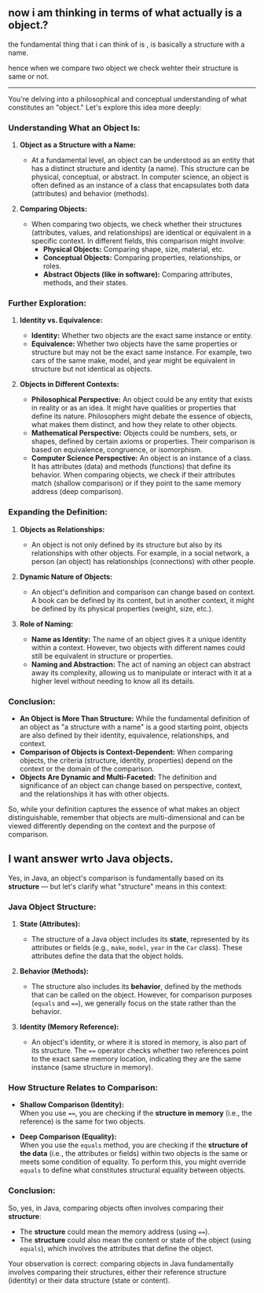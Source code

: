 
## now i am thinking in terms of what actually is a object.?

the fundamental thing that i can think of is , is basically a structure with a name.

hence when we compare two object we check wehter their structure is same or not.

---

You're delving into a philosophical and conceptual understanding of what constitutes an "object." Let's explore this idea more deeply:

### **Understanding What an Object Is:**

1. **Object as a Structure with a Name:**
   - At a fundamental level, an object can be understood as an entity that has a distinct structure and identity (a name). This structure can be physical, conceptual, or abstract. In computer science, an object is often defined as an instance of a class that encapsulates both data (attributes) and behavior (methods).

2. **Comparing Objects:**
   - When comparing two objects, we check whether their structures (attributes, values, and relationships) are identical or equivalent in a specific context. In different fields, this comparison might involve:
     - **Physical Objects:** Comparing shape, size, material, etc.
     - **Conceptual Objects:** Comparing properties, relationships, or roles.
     - **Abstract Objects (like in software):** Comparing attributes, methods, and their states.

### **Further Exploration:**

1. **Identity vs. Equivalence:**
   - **Identity:** Whether two objects are the exact same instance or entity.
   - **Equivalence:** Whether two objects have the same properties or structure but may not be the exact same instance. For example, two cars of the same make, model, and year might be equivalent in structure but not identical as objects.

2. **Objects in Different Contexts:**
   - **Philosophical Perspective:** An object could be any entity that exists in reality or as an idea. It might have qualities or properties that define its nature. Philosophers might debate the essence of objects, what makes them distinct, and how they relate to other objects.
   - **Mathematical Perspective:** Objects could be numbers, sets, or shapes, defined by certain axioms or properties. Their comparison is based on equivalence, congruence, or isomorphism.
   - **Computer Science Perspective:** An object is an instance of a class. It has attributes (data) and methods (functions) that define its behavior. When comparing objects, we check if their attributes match (shallow comparison) or if they point to the same memory address (deep comparison).

### **Expanding the Definition:**

1. **Objects as Relationships:**
   - An object is not only defined by its structure but also by its relationships with other objects. For example, in a social network, a person (an object) has relationships (connections) with other people.

2. **Dynamic Nature of Objects:**
   - An object's definition and comparison can change based on context. A book can be defined by its content, but in another context, it might be defined by its physical properties (weight, size, etc.).

3. **Role of Naming:**
   - **Name as Identity:** The name of an object gives it a unique identity within a context. However, two objects with different names could still be equivalent in structure or properties.
   - **Naming and Abstraction:** The act of naming an object can abstract away its complexity, allowing us to manipulate or interact with it at a higher level without needing to know all its details.

### **Conclusion:**

- **An Object is More Than Structure:** While the fundamental definition of an object as "a structure with a name" is a good starting point, objects are also defined by their identity, equivalence, relationships, and context.
- **Comparison of Objects is Context-Dependent:** When comparing objects, the criteria (structure, identity, properties) depend on the context or the domain of the comparison.
- **Objects Are Dynamic and Multi-Faceted:** The definition and significance of an object can change based on perspective, context, and the relationships it has with other objects. 

So, while your definition captures the essence of what makes an object distinguishable, remember that objects are multi-dimensional and can be viewed differently depending on the context and the purpose of comparison.


## I want answer wrto Java objects.

Yes, in Java, an object's comparison is fundamentally based on its **structure** — but let's clarify what "structure" means in this context:

### **Java Object Structure:**

1. **State (Attributes):**
   - The structure of a Java object includes its **state**, represented by its attributes or fields (e.g., `make`, `model`, `year` in the `Car` class). These attributes define the data that the object holds.

2. **Behavior (Methods):**
   - The structure also includes its **behavior**, defined by the methods that can be called on the object. However, for comparison purposes (`equals` and `==`), we generally focus on the state rather than the behavior.

3. **Identity (Memory Reference):**
   - An object's identity, or where it is stored in memory, is also part of its structure. The `==` operator checks whether two references point to the exact same memory location, indicating they are the same instance (same structure in memory).

### **How Structure Relates to Comparison:**

- **Shallow Comparison (Identity):**  
  When you use `==`, you are checking if the **structure in memory** (i.e., the reference) is the same for two objects.

- **Deep Comparison (Equality):**  
  When you use the `equals` method, you are checking if the **structure of the data** (i.e., the attributes or fields) within two objects is the same or meets some condition of equality. To perform this, you might override `equals` to define what constitutes structural equality between objects.

### **Conclusion:**

So, yes, in Java, comparing objects often involves comparing their **structure**:
- The **structure** could mean the memory address (using `==`).
- The **structure** could also mean the content or state of the object (using `equals`), which involves the attributes that define the object.

Your observation is correct: comparing objects in Java fundamentally involves comparing their structures, either their reference structure (identity) or their data structure (state or content).